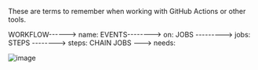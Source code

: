 These are terms to remember when working with GitHub Actions or other tools.



WORKFLOW------> name:
EVENTS--------> on:
JOBS ---------> jobs:
STEPS --------> steps:
CHAIN JOBS ---> needs:





![image](https://github.com/user-attachments/assets/cb69d350-0872-4570-bfb4-0e0bb6f71ef9)

